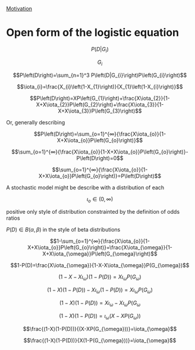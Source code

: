 [Motivation](https://github.com/FreedomFaighter/GeneticRiskOnOddsRatios)

# Open form of the logistic equation

$$P\left(D|G_{i}\right)$$ 

$$G_{i}$$

$$P\left(D\right)=\sum_{n=1}^3 P\left(D|G_{i}\right)P\left(G_{i}\right)$$

$$\iota_{i}=\frac{X_{i}\left(1-X_{1}\right)}{X_{1}\left(1-X_{i}\right)}$$

$$P\left(D\right)=XP\left(G_{1}\right)+\frac{X\iota_{2}}{1-X+X\iota_{2}}P\left(G_{2}\right)+\frac{X\iota_{3}}{1-X+X\iota_{3}}P\left(G_{3}\right)$$

Or, generally describing

$$P\left(D\right)=\sum_{o=1}^{∞}{\frac{X\iota_{o}}{1-X+X\iota_{o}}P\left(G_{o}\right)}$$

$$\sum_{o=1}^{∞}{\frac{X\iota_{o}}{1-X+X\iota_{o}}P\left(G_{o}\right)}-P\left(D\right)=0$$

$$\sum_{o=1}^{∞}{\frac{X\iota_{o}}{1-X+X\iota_{o}}P\left(G_{o}\right)}=P\left(D\right)$$

A stochastic model might be describe with a distribution of each 

$$\iota_{o} \in \left(0,∞\right)$$

positive only style of distribution constrainted by the definition of odds ratios

$P\left(D\right)\in B\left(\alpha,\beta\right)$ in the style of beta distributions

$$1-\sum_{o=1}^{∞}{\frac{X\iota_{o}}{1-X+X\iota_{o}}P\left(G_{o}\right)}=\frac{X\iota_{\omega}}{1-X+X\iota_{\omega}}P\left(G_{\omega}\right)$$

$$1-P(D)=\frac{X\iota_{\omega}}{1-X-X\iota_{\omega}}P(G_{\omega})$$

$$(1-X-X\iota_{\omega})(1-P(D))=X\iota_{\omega}P(G_{\omega})$$

$$(1-X)(1-P(D))-X\iota_{\omega}(1-P(D))=X\iota_{\omega}P(G_{\omega})$$

$$(1-X)(1-P(D))=X\iota_{\omega}-X\iota_{\omega}P(G_{\omega}$$

$$(1-X)(1-P(D))=\iota_{\omega}(X-XP(G_{\omega}))$$

$$\frac{(1-X)(1-P(D))}{(X-XP(G_{\omega}))}=\iota_{\omega}$$

$$\frac{(1-X)(1-P(D))}{X(1-P(G_{\omega}))}=\iota_{\omega}$$

